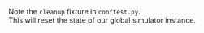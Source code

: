 Note the `cleanup` fixture in `conftest.py`.  
This will reset the state of our global simulator instance.
